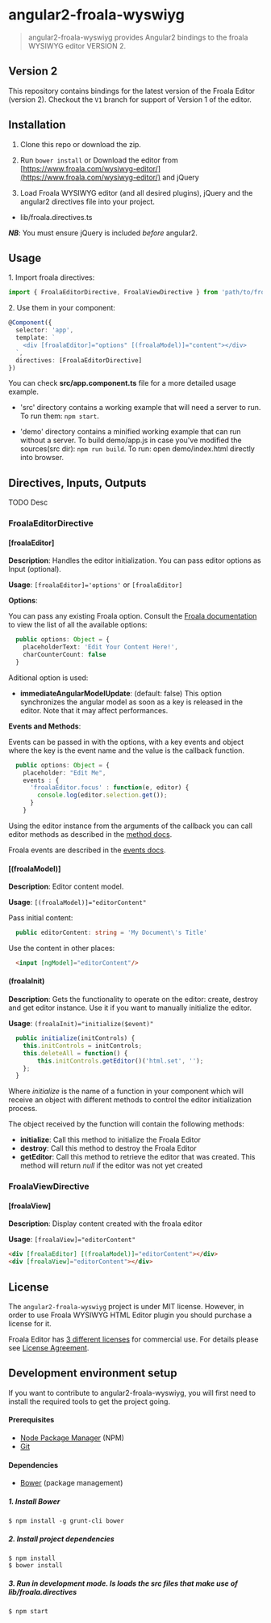# angular2-froala-wyswiyg
>angular2-froala-wyswiyg provides Angular2 bindings to the froala WYSIWYG editor VERSION 2.

## Version 2
This repository contains bindings for the latest version of the Froala Editor (version 2). Checkout the `V1` branch for support of Version 1 of the editor.

## Installation

1. Clone this repo or download the zip.

2. Run `bower install` or Download the editor from [https://www.froala.com/wysiwyg-editor/](https://www.froala.com/wysiwyg-editor/) and jQuery

3. Load Froala WYSIWYG editor (and all desired plugins), jQuery and the angular2 directives file into your project.  
  - lib/froala.directives.ts
  
 ***NB***: You must ensure jQuery is included *before* angular2. 

## Usage

1.&nbsp;Import froala directives:

```typescript
import { FroalaEditorDirective, FroalaViewDirective } from 'path/to/froala.directives';
```

2.&nbsp;Use them in your component:

```typescript
@Component({
  selector: 'app',
  template: `
    <div [froalaEditor]="options" [(froalaModel)]="content"></div>
  `,
  directives: [FroalaEditorDirective]
})
```

You can check **src/app.component.ts** file for a more detailed usage example.

* 'src' directory contains a working example that will need a server to run. To run them: `npm start`.

* 'demo' directory contains a minified working example that can run without a server. To build demo/app.js in case you've modified the sources(src dir): `npm run build`. To run: open demo/index.html directly into browser.

## Directives, Inputs, Outputs

TODO Desc

### FroalaEditorDirective

#### [froalaEditor] 
**Description**: Handles the editor initialization. You can pass editor options as Input (optional).

**Usage**: `[froalaEditor]='options'` or `[froalaEditor]`

**Options**:

You can pass any existing Froala option. Consult the [Froala documentation](https://www.froala.com/wysiwyg-editor/docs/options) to view the list of all the available options:

```typescript
  public options: Object = { 
    placeholderText: 'Edit Your Content Here!',
    charCounterCount: false
  }
```

Aditional option is used:
 * **immediateAngularModelUpdate**: (default: false) This option synchronizes the angular model as soon as a key is released in the editor. Note that it may affect performances.

**Events and Methods**: 

Events can be passed in with the options, with a key events and object where the key is the event name and the value is the callback function.

```typescript
  public options: Object = {
    placeholder: "Edit Me",
    events : {
      'froalaEditor.focus' : function(e, editor) {
        console.log(editor.selection.get());
      }
    }
```

Using the editor instance from the arguments of the callback you can call editor methods as described in the [method docs](http://froala.com/wysiwyg-editor/docs/methods).

Froala events are described in the [events docs](https://froala.com/wysiwyg-editor/docs/events).

#### [(froalaModel)] 

**Description**: Editor content model.

**Usage**:  `[(froalaModel)]="editorContent"`

Pass initial content:

```typescript
  public editorContent: string = 'My Document\'s Title'
```

Use the content in other places:

```html
  <input [ngModel]="editorContent"/>
```

#### (froalaInit)

**Description**: Gets the functionality to operate on the editor: create, destroy and get editor instance. Use it if you want to manually initialize the editor.

**Usage**: `(froalaInit)="initialize($event)"`

```typescript
  public initialize(initControls) {
    this.initControls = initControls;
    this.deleteAll = function() {
        this.initControls.getEditor()('html.set', '');
    };
  }
```

Where *initialize* is the name of a function in your component which will receive an object with different methods to control the editor initialization process.

The object received by the function will contain the following methods:

- **initialize**: Call this method to initialize the Froala Editor
- **destroy**: Call this method to destroy the Froala Editor
- **getEditor**: Call this method to retrieve the editor that was created. This method will return *null* if the editor was not yet created


### FroalaViewDirective

#### [froalaView]

**Description**: Display content created with the froala editor

**Usage**: `[froalaView]="editorContent"`

```html
<div [froalaEditor] [(froalaModel)]="editorContent"></div>
<div [froalaView]="editorContent"></div>
```

## License

The `angular2-froala-wyswiyg` project is under MIT license. However, in order to use Froala WYSIWYG HTML Editor plugin you should purchase a license for it.

Froala Editor has [3 different licenses](http://froala.com/wysiwyg-editor/pricing) for commercial use.
For details please see [License Agreement](http://froala.com/wysiwyg-editor/terms).

## Development environment setup

If you want to contribute to angular2-froala-wyswiyg, you will first need to install the required tools to get the project going.

#### Prerequisites

* [Node Package Manager](https://npmjs.org/) (NPM)
* [Git](http://git-scm.com/)

#### Dependencies

* [Bower](http://bower.io/) (package management)

##### 1. Install Bower

    $ npm install -g grunt-cli bower

##### 2. Install project dependencies

    $ npm install
    $ bower install

##### 3. Run in development mode. Is loads the src files that make use of lib/froala.directives
    $ npm start
